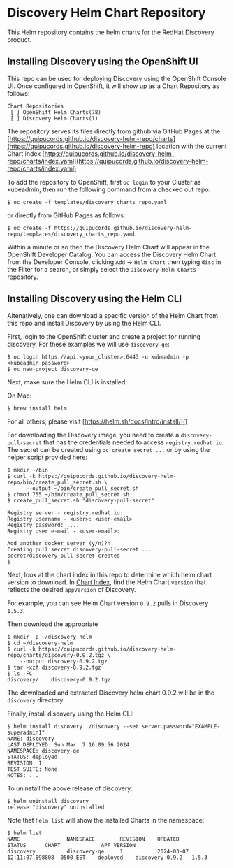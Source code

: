 # Discovery Helm Chart Repository

This Helm repository contains the helm charts for the RedHat Discovery product.

## Installing Discovery using the OpenShift UI
This repo can be used for deploying Discovery using the OpenShift Console UI. Once configured in OpenShift, it will show up as a Chart Repository as follows:

```
Chart Repositories
 [ ] OpenShift Helm Charts(78)
 [ ] Discovery Helm Charts(1)
```

The repository serves its files directly from github via GitHub Pages at the [https://quipucords.github.io/discovery-helm-repo/charts](https://quipucords.github.io/discovery-helm-repo) location with the current Chart index [https://quipucords.github.io/discovery-helm-repo/charts/index.yaml](https://quipucords.github.io/discovery-helm-repo/charts/index.yaml)

To add the repository to OpenShift, first `oc login` to your Cluster as kubeadmin, then run the following command from a checked out repo:

```
$ oc create -f templates/discovery_charts_repo.yaml
```

or directly from GitHub Pages as follows:

```
$ oc create -f https://quipucords.github.io/discovery-helm-repo/templates/discovery_charts_repo.yaml
```

Within a minute or so then the Discovery Helm Chart will appear in the OpenShift Developer Catalog. You can access the Discovery Helm Chart from the Developer Console, clicking `Add` -> `Helm Chart` then typing `disc` in the Filter for a search, or simply select the `Discovery Helm Charts` repository.

## Installing Discovery using the Helm CLI
Altenatively, one can download a specific version of the Helm Chart from this repo and install Discovery by using the Helm CLI.


First, login to the OpenShift cluster and create a project for running discovery. For these examples we will use `discovery-qe`:

```
$ oc login https://api.<your_cluster>:6443 -u kubeadmin -p <kubeadmin_password>
$ oc new-project discovery-qe
```

Next, make sure the Helm CLI is installed:

On Mac:

```
$ brew install helm
```

For all others, please visit [https://helm.sh/docs/intro/install/]()

For downloading the Discovery image, you need to create a `discovery-pull-secret` that has the credentials needed to access `registry.redhat.io`. The secret can be created using `oc create secret ...` or by using the helper script provided here:

```
$ mkdir ~/bin
$ curl -k https://quipucords.github.io/discovery-helm-repo/bin/create_pull_secret.sh \
      --output ~/bin/create_pull_secret.sh
$ chmod 755 ~/bin/create_pull_secret.sh
$ create_pull_secret.sh "discovery-pull-secret"

Registry server - registry.redhat.io:
Registry username - <user>: <user-email>
Registry password: ....
Registry user e-mail - <user-email>:

Add another docker server (y/n)?n
Creating pull secret discovery-pull-secret ...
secret/discovery-pull-secret created
$ 
```


Next, look at the chart index in this repo to determine which helm chart version to download.
In [Chart Index](https://quipucords.github.io/discovery-helm-repo/charts/index.yaml), find the Helm Chart `version` that reflects the desired `appVersion` of Discovery.

For example, you can see Helm Chart version `0.9.2` pulls in Discovery `1.5.3`.

Then download the appropriate 

```
$ mkdir -p ~/discovery-helm
$ cd ~/discovery-helm
$ curl -k https://quipucords.github.io/discovery-helm-repo/charts/discovery-0.9.2.tgz \
    --output discovery-0.9.2.tgz
$ tar -xzf discovery-0.9.2.tgz
$ ls -FC
discovery/    discovery-0.9.2.tgz
```

The downloaded and extracted Discovery helm chart 0.9.2 will be in the `discovery` directory

Finally, install discovery using the Helm CLI:

```
$ helm install discovery ./discovery --set server.password="EXAMPLE-superadmin1"
NAME: discovery
LAST DEPLOYED: Sun Mar  7 16:09:56 2024
NAMESPACE: discovery-qe
STATUS: deployed
REVISION: 1
TEST SUITE: None
NOTES: ...
```

To uninstall the above release of discovery:

```
$ helm uninstall discovery
release "discovery" uninstalled
```

Note that `helm list` will show the installed Charts in the namespace:

```
$ helm list
NAME               NAMESPACE        REVISION    UPDATED                                 STATUS      CHART         	  APP VERSION
discovery          discovery-qe     1           2024-03-07 12:11:07.898808 -0500 EST    deployed    discovery-0.9.2   1.5.3
```


